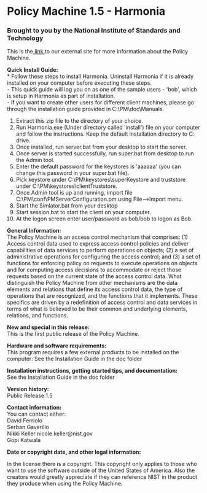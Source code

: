 <h1>Policy Machine 1.5 - Harmonia</h1>

<h3>Brought to you by the National Institute of Standards and Technology</h3>
<p>This is the<a href = "http://csrc.nist.gov/pm/"> link </a>to our external site for more information about the Policy Machine.</p>

<p><strong>Quick Install Guide:</strong><br>
* Follow these steps to install Harmonia. Uninstall Harmonia if it is already installed on your computer before executing these steps. <br>
  - This quick guide will log you on as one of the sample users - 'bob', which is setup in Harmonia as part of installation. <br>
  - If you want to create other users for different client machines, please go through the installation guide provided in C:\PM\doc\Manuals.
<ol>
  <li> Extract this zip file to the directory of your choice.</li>
  <li> Run Harmonia.exe (Under directory called 'install') file on your computer and follow the instructions. Keep the default installation directory to C: drive.</li>
  <li> Once installed, run server.bat from your desktop to start the server.</li> 
  <li>Once server is started successfully, run super.bat from desktop to run the Admin tool. </li>
  <li>Enter the default password for the keystores is 'aaaaaa' (you can change this password in your super.bat file).</li> 
  <li>Pick keystore under C:\PM\keystores\superKeystore and truststore under C:\PM\keystores\clientTruststore.</li>
  <li>Once Admin tool is up and running, import file C:\PM\conf\PMServerConfiguration.pm using File-->Import menu.</li>
  <li>Start the Simlator.bat from your desktop</li>
  <li>Start session.bat to start the client on your computer. </li>
  <li> At the logon screen enter user/password as bob/bob to logon as Bob. </li>
</ol>
</p>

<p><strong>General Information:</strong><br>
The Policy Machine is an access control mechanism that comprises: (1) Access control data used to express access control policies and deliver capabilities of data services to perform operations on objects; (2) a set of administrative operations for configuring the access control; and (3) a set of functions for enforcing policy on requests to execute operations on objects and for computing access decisions to accommodate or reject those requests based on the current state of the access control data.
What distinguish the Policy Machine from other mechanisms are the data elements and relations that define its access control data, the type of operations that are recognized, and the functions that it implements. These specifics are driven by a redefinition of access control and data services in terms of what is believed to be their common and underlying elements, relations, and functions.</p>

<p><strong>New and special in this release:</strong><br>
This is the first public release of the Policy Machine.</p>

<p><strong>Hardware and software requirements:</strong><br>
This program requires a few external products to be installed on the computer:
See the Installation Guide in the doc folder</p>

<p><strong>Installation instructions, getting started tips, and documentation:</strong><br>
See the Installation Guide in the doc folder</p>

<p><strong>Version history:</strong><br>
Public Release 1.5</p>

<p><strong>Contact information:</strong><br>
You can contact either: <br>
David Ferriolo <br>
Serban Gaverillo <br>
Nikki Keller nicole.keller@nist.gov<br>
Gopi Katwala</p>

<p><strong>Date or copyright date, and other legal information:</strong><br>

In the license there is a copyright. This copyright only applies to those who want to use the software outside of the United States of America. Also the creators would greatly appreciate if they can reference NIST in the product they produce when using the Policy Machine. 
</p>
